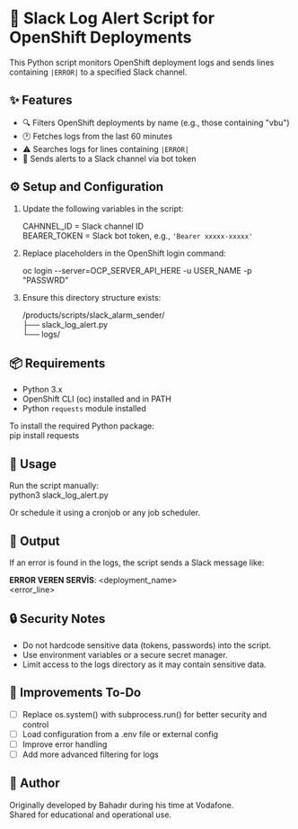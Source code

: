 # :rotating_light: Slack Log Alert Script for OpenShift Deployments

This Python script monitors OpenShift deployment logs and sends lines containing `|ERROR|` to a specified Slack channel.

## :sparkles: Features

- :mag: Filters OpenShift deployments by name (e.g., those containing "vbu")  
- :clock1: Fetches logs from the last 60 minutes  
- :warning: Searches logs for lines containing `|ERROR|`  
- :speech_balloon: Sends alerts to a Slack channel via bot token

## :gear: Setup and Configuration

1. Update the following variables in the script:

   CAHNNEL_ID = Slack channel ID  
   BEARER_TOKEN = Slack bot token, e.g., `'Bearer xxxxx-xxxxx'`

2. Replace placeholders in the OpenShift login command:

   oc login --server=OCP_SERVER_API_HERE -u USER_NAME -p "PASSWRD"

3. Ensure this directory structure exists:

   /products/scripts/slack_alarm_sender/  
   ├── slack_log_alert.py  
   └── logs/

## :package: Requirements

- Python 3.x  
- OpenShift CLI (oc) installed and in PATH  
- Python `requests` module installed

To install the required Python package:  
pip install requests

## :rocket: Usage

Run the script manually:  
python3 slack_log_alert.py

Or schedule it using a cronjob or any job scheduler.

## :memo: Output

If an error is found in the logs, the script sends a Slack message like:

**ERROR VEREN SERVİS**: <deployment_name>  
<error_line>

## :lock: Security Notes

- Do not hardcode sensitive data (tokens, passwords) into the script.  
- Use environment variables or a secure secret manager.  
- Limit access to the logs directory as it may contain sensitive data.

## :wrench: Improvements To-Do

- [ ] Replace os.system() with subprocess.run() for better security and control  
- [ ] Load configuration from a .env file or external config  
- [ ] Improve error handling  
- [ ] Add more advanced filtering for logs

## :bust_in_silhouette: Author

Originally developed by Bahadır during his time at Vodafone.  
Shared for educational and operational use.
